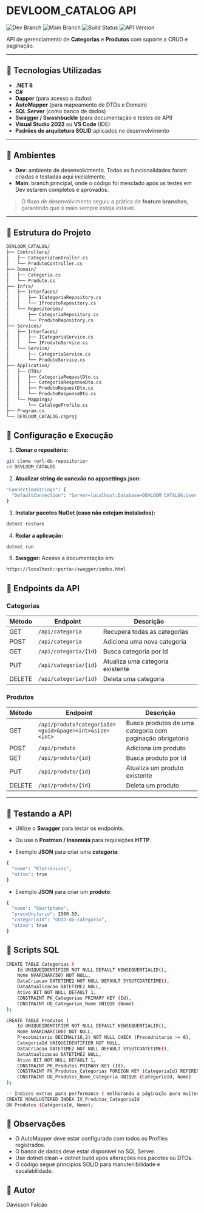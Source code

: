 # DEVLOOM_CATALOG API

![Dev Branch](https://img.shields.io/badge/branch-dev-blue)
![Main Branch](https://img.shields.io/badge/branch-main-green)
![Build Status](https://img.shields.io/badge/build-passing-brightgreen)
![API Version](https://img.shields.io/badge/version-1.0.0-yellow)

API de gerenciamento de **Categorias** e **Produtos** com suporte a CRUD e paginação.

---

## 🔹 Tecnologias Utilizadas

- **.NET 8**  
- **C#**  
- **Dapper** (para acesso a dados)  
- **AutoMapper** (para mapeamento de DTOs e Domain)  
- **SQL Server** (como banco de dados)  
- **Swagger / Swashbuckle** (para documentação e testes de API)  
- **Visual Studio 2022** ou **VS Code** (IDE)  
- **Padrões de arquitetura SOLID** aplicados no desenvolvimento

---

## 🔹 Ambientes

- **Dev**: ambiente de desenvolvimento. Todas as funcionalidades foram criadas e testadas aqui inicialmente.  
- **Main**: branch principal, onde o código foi mesclado após os testes em Dev estarem completos e aprovados.  

> O fluxo de desenvolvimento seguiu a prática de **feature branches**, garantindo que o main sempre esteja estável.

---

## 🔹 Estrutura do Projeto
```bash
DEVLOOM_CATALOG/
├── Controllers/
│   ├── CategoriaController.cs
│   └── ProdutoController.cs
├── Domain/
│   ├── Categoria.cs
│   └── Produto.cs
├── Infra/
│   ├── Interfaces/
│   │   ├── ICategoriaRepository.cs
│   │   └── IProdutoRepository.cs
│   └── Repositories/
│       ├── CategoriaRepository.cs
│       └── ProdutoRepository.cs
├── Services/
│   ├── Interfaces/
│   │   ├── ICategoriaService.cs
│   │   └── IProdutoService.cs
│   └── Service/
│       ├── CategoriaService.cs
│       └── ProdutoService.cs
├── Application/
│   ├── DTOs/
│   │   ├── CategoriaRequestDto.cs
│   │   ├── CategoriaResponseDto.cs
│   │   ├── ProdutoRequestDto.cs
│   │   └── ProdutoResponseDto.cs
│   └── Mappings/
│       └── CatalogoProfile.cs
├── Program.cs
└── DEVLOOM_CATALOG.csproj

```


## 🔹 Configuração e Execução

1. **Clonar o repositório:**

```bash
git clone <url-do-repositorio>
cd DEVLOOM_CATALOG
```

2. **Atualizar string de conexão no appsettings.json:**

```bash
"ConnectionStrings": {
  "DefaultConnection": "Server=localhost;Database=DEVLOOM_CATALOG;User Id=sa;Password=SuaSenha123;"
}
```

3. **Instalar pacotes NuGet (caso não estejam instalados):**
```bash
dotnet restore
```

4. **Rodar a aplicação:**
```bash
dotnet run
```

5. **Swagger:**
Acesse a documentação em:
```bash
https://localhost:<porta>/swagger/index.html
```

## 🔹 Endpoints da API

### Categorias

| Método | Endpoint | Descrição |
|--------|----------|-----------|
| GET    | `/api/categoria` | Recupera todas as categorias |
| POST   | `/api/categoria` | Adiciona uma nova categoria |
| GET    | `/api/categoria/{id}` | Busca categoria por Id |
| PUT    | `/api/categoria/{id}` | Atualiza uma categoria existente |
| DELETE | `/api/categoria/{id}` | Deleta uma categoria |

### Produtos

| Método | Endpoint | Descrição |
|--------|----------|-----------|
| GET    | `/api/produto?categoriaId=<guid>&page=<int>&size=<int>` | Busca produtos de uma categoria com paginação obrigatória |
| POST   | `/api/produto` | Adiciona um produto |
| GET    | `/api/produto/{id}` | Busca produto por Id |
| PUT    | `/api/produto/{id}` | Atualiza um produto existente |
| DELETE | `/api/produto/{id}` | Deleta um produto |

---

## 🔹 Testando a API
- Utilize o **Swagger** para testar os endpoints.
- Ou use o **Postman / Insomnia** para requisições **HTTP**.

- Exemplo **JSON** para criar uma **categoria**:
```bash
{
  "nome": "Eletrônicos",
  "ativo": true
}
```

- Exemplo **JSON** para criar um **produto**:
```bash
{
  "nome": "Smartphone",
  "precoUnitario": 2500.50,
  "categoriaId": "GUID-da-categoria",
  "ativo": true
}
```

## 🔹 Scripts SQL

```bash
CREATE TABLE Categorias (
    Id UNIQUEIDENTIFIER NOT NULL DEFAULT NEWSEQUENTIALID(),
    Nome NVARCHAR(50) NOT NULL,
    DataCriacao DATETIME2 NOT NULL DEFAULT SYSUTCDATETIME(),
    DataAtualizacao DATETIME2 NULL,
    Ativo BIT NOT NULL DEFAULT 1,
    CONSTRAINT PK_Categorias PRIMARY KEY (Id),
    CONSTRAINT UQ_Categorias_Nome UNIQUE (Nome) 
);

CREATE TABLE Produtos (
    Id UNIQUEIDENTIFIER NOT NULL DEFAULT NEWSEQUENTIALID(),
    Nome NVARCHAR(100) NOT NULL,
    PrecoUnitario DECIMAL(18,2) NOT NULL CHECK (PrecoUnitario >= 0),
    CategoriaId UNIQUEIDENTIFIER NOT NULL,
    DataCriacao DATETIME2 NOT NULL DEFAULT SYSUTCDATETIME(),
    DataAtualizacao DATETIME2 NULL,
    Ativo BIT NOT NULL DEFAULT 1,
    CONSTRAINT PK_Produtos PRIMARY KEY (Id),
    CONSTRAINT FK_Produtos_Categorias FOREIGN KEY (CategoriaId) REFERENCES Categorias(Id) ON DELETE CASCADE,
    CONSTRAINT UQ_Produtos_Nome_Categoria UNIQUE (CategoriaId, Nome) 
);

-- Índices extras para performance ( melhorando a páginação para muitos dados, alta escalabilidade )
CREATE NONCLUSTERED INDEX IX_Produtos_CategoriaId
ON Produtos (CategoriaId, Nome);
```

## 🔹 Observações
- O AutoMapper deve estar configurado com todos os Profiles registrados.
- O banco de dados deve estar disponível no SQL Server.
- Use dotnet clean + dotnet build após alterações nos pacotes ou DTOs.
- O código segue princípios SOLID para manutenibilidade e escalabilidade.

## 🔹 Autor
Dávisson Falcão
